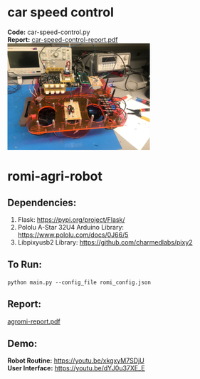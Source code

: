 # car speed control
<b>Code:</b> car-speed-control.py <br>
<b>Report:</b> [car-speed-control-report.pdf](./speed-control/car-speed-control-report.pdf) <br>
<img src="./static/images/car.jpeg" width="320" />


# romi-agri-robot
## Dependencies:
1. Flask: https://pypi.org/project/Flask/
2. Pololu A-Star 32U4 Arduino Library: https://www.pololu.com/docs/0J66/5
3. Libpixyusb2 Library: https://github.com/charmedlabs/pixy2

## To Run:
`python main.py --config_file romi_config.json`

## Report:
[agromi-report.pdf](./agromi-report.pdf) <br>

## Demo:
<b>Robot Routine:</b> https://youtu.be/xkgxyM7SDjU <br>
<b>User Interface:</b> https://youtu.be/dYJ0u37XE_E

